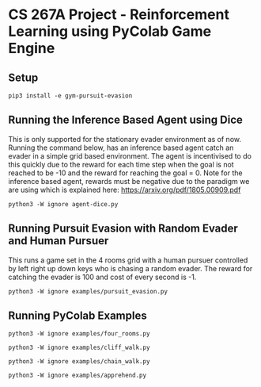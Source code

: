 # CS 267A Project - Reinforcement Learning using PyColab Game Engine

## Setup

```
pip3 install -e gym-pursuit-evasion
```

## Running the Inference Based Agent using Dice

This is only supported for the stationary evader environment as of now. 
Running the command below, has an inference based agent catch an evader
in a simple grid based environment. The agent is incentivised to do this
quickly due to the reward for each time step when the goal is not reached 
to be -10 and the reward for reaching the goal = 0. 
Note for the inference based agent, rewards must be negative due to the
paradigm we are using which is explained here: https://arxiv.org/pdf/1805.00909.pdf

```
python3 -W ignore agent-dice.py
```

## Running Pursuit Evasion with Random Evader and Human Pursuer

This runs a game set in the 4 rooms grid with a human pursuer controlled by 
left right up down keys who is chasing a random evader. The reward for catching
the evader is 100 and cost of every second is -1. 

```
python3 -W ignore examples/pursuit_evasion.py
```

## Running PyColab Examples

```
python3 -W ignore examples/four_rooms.py

python3 -W ignore examples/cliff_walk.py

python3 -W ignore examples/chain_walk.py

python3 -W ignore examples/apprehend.py
```
